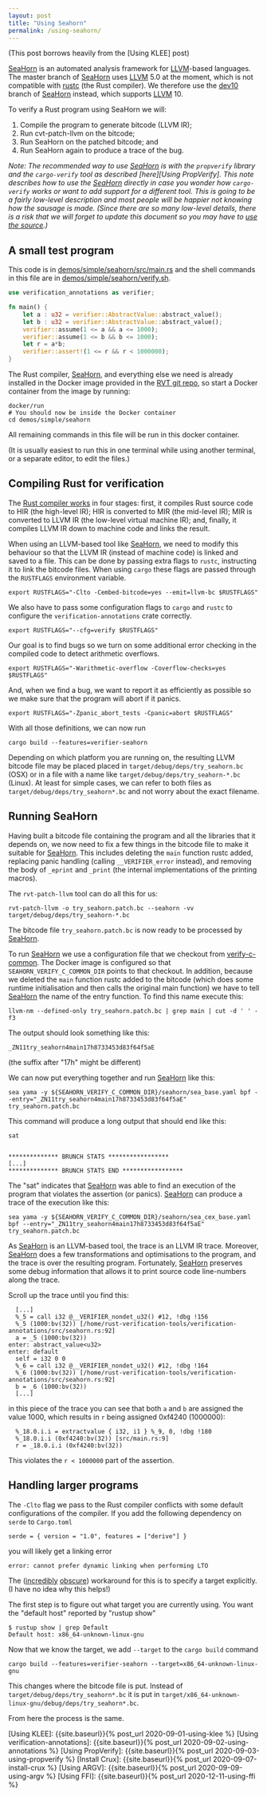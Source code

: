```yaml
---
layout: post
title: "Using Seahorn"
permalink: /using-seahorn/
---
```


(This post borrows heavily from the [Using KLEE] post)

[SeaHorn] is an automated analysis framework for [LLVM]-based languages.
The master branch of [SeaHorn] uses [LLVM] 5.0 at the moment, which is not
compatible with [rustc] (the Rust compiler).
We therefore use the [dev10] branch of [SeaHorn] instead, which supports [LLVM]
10.

To verify a Rust program using SeaHorn we will:
1. Compile the program to generate bitcode (LLVM IR);
1. Run cvt-patch-llvm on the bitcode;
1. Run SeaHorn on the patched bitcode; and
1. Run SeaHorn again to produce a trace of the bug.



<!-- With minor variations, it should be possible to adapt the basic steps of -->
<!-- compiling Rust programs to generate LLVM for use with other LLVM-based -->
<!-- verification tools. -->

_Note:
The recommended way to use [SeaHorn] is with the `propverify` library and the
`cargo-verify` tool as described [here][Using PropVerify].
This note describes how to use the [SeaHorn] directly in case you wonder how
`cargo-verify` works or want to add support for a different tool.
This is going to be a fairly low-level description and most people will be
happier not knowing how the sausage is made.
(Since there are so many low-level details, there is a risk that we will forget
to update this document so you may have to [use the source][cargo-verify source].)_

## A small test program

<!-- As a running example, we will use the same example that we used to explain  -->
<!-- [how to use KLEE][Using KLEE], which is the same example that we used to explain  -->
<!-- [how to use the verification-annotations crate][Using verification-annotations]. -->

This code is in [demos/simple/seahorn/src/main.rs] and the shell commands in this
file are in [demos/simple/seahorn/verify.sh].

``` rust
use verification_annotations as verifier;

fn main() {
    let a : u32 = verifier::AbstractValue::abstract_value();
    let b : u32 = verifier::AbstractValue::abstract_value();
    verifier::assume(1 <= a && a <= 1000);
    verifier::assume(1 <= b && b <= 1000);
    let r = a*b;
    verifier::assert!(1 <= r && r < 1000000);
}
```

The Rust compiler, [SeaHorn], and everything else we need is already installed
in the Docker image provided in the [RVT git repo], so start a Docker container
from the image by running:

``` shell
docker/run
# You should now be inside the Docker container
cd demos/simple/seahorn
```

All remaining commands in this file will be run in this docker container.

(It is usually easiest to run this in one terminal while using
another terminal, or a separate editor, to edit the files.)

## Compiling Rust for verification

The [Rust compiler works][MIR blog post]
in four stages:
first, it compiles Rust source code to HIR (the high-level IR);
HIR is converted to MIR (the mid-level IR);
MIR is converted to LLVM IR (the low-level virtual machine IR);
and, finally, it compiles LLVM IR down to machine code and links the result.

When using an LLVM-based tool like [SeaHorn], we need to modify this behaviour
so that the LLVM IR (instead of machine code) is linked and saved to a file.
This can be done by passing extra flags to `rustc`, instructing it to link the
bitcode files.
When using `cargo` these flags are passed through the `RUSTFLAGS` environment
variable.

```
export RUSTFLAGS="-Clto -Cembed-bitcode=yes --emit=llvm-bc $RUSTFLAGS"
```

We also have to pass some configuration flags to `cargo` and `rustc` to
configure the `verification-annotations` crate correctly.

```
export RUSTFLAGS="--cfg=verify $RUSTFLAGS"
```

Our goal is to find bugs so we turn on some additional error checking
in the compiled code to detect arithmetic overflows.

```
export RUSTFLAGS="-Warithmetic-overflow -Coverflow-checks=yes $RUSTFLAGS"
```

And, when we find a bug, we want to report it as efficiently as
possible so we make sure that the program will abort if it panics.


```
export RUSTFLAGS="-Zpanic_abort_tests -Cpanic=abort $RUSTFLAGS"
```

With all those definitions, we can now run

```
cargo build --features=verifier-seahorn
```

Depending on which platform you are running on, the resulting LLVM bitcode file
may be placed placed in `target/debug/deps/try_seahorn.bc` (OSX) or in a file with
a name like `target/debug/deps/try_seahorn-*.bc` (Linux).
At least for simple cases, we can refer to both files as
`target/debug/deps/try_seahorn*.bc` and not worry about the exact filename.


<!-- ### Compiling large programs -->

<!-- Finally, on larger, more complex projects than this example, we have seen -->
<!-- problems with the Rust compiler generating SSE instructions that KLEE does not -->
<!-- support. -->
<!-- We don't have a complete solution for this but we have found that it helps -->
<!-- to compile with a low (but non-zero) level of optimization, to disable -->
<!-- more sophisticated optimizations and to disable SSE and AVX features. -->

<!-- ``` -->
<!-- export RUSTFLAGS="-Copt-level=1 $RUSTFLAGS" -->
<!-- export RUSTFLAGS="-Cno-vectorize-loops -Cno-vectorize-slp $RUSTFLAGS" -->
<!-- export RUSTFLAGS="-Ctarget-feature=-mmx,-sse,-sse2,-sse3,-ssse3,-sse4.1,-sse4.2,-3dnow,-3dnowa,-avx,-avx2 $RUSTFLAGS" -->
<!-- ``` -->

<!-- (This is not needed for our simple example.) -->


## Running SeaHorn

Having built a bitcode file containing the program and all the libraries that it
depends on, we now need to fix a few things in the bitcode file to make it
suitable for [SeaHorn].
This includes deleting the `main` function rustc added, replacing panic handling
(calling `__VERIFIER_error` instead), and removing the body of `_eprint` and
`_print` (the internal implementations of the printing macros).

The `rvt-patch-llvm` tool can do all this for us:

``` shell
rvt-patch-llvm -o try_seahorn.patch.bc --seahorn -vv target/debug/deps/try_seahorn-*.bc
```

The bitcode file `try_seahorn.patch.bc` is now ready to be processed by
[SeaHorn].

To run [SeaHorn] we use a configuration file that we checkout from
[verify-c-common].
The Docker image is configured so that `SEAHORN_VERIFY_C_COMMON_DIR` points to
that checkout.
In addition, because we deleted the `main` function rustc added to the bitcode
(which does some runtime initialisation and then calls the original main
function) we have to tell [SeaHorn] the name of the entry function.
To find this name execute this:

``` shell
llvm-nm --defined-only try_seahorn.patch.bc | grep main | cut -d ' ' -f3
```

The output should look something like this:

``` shell
_ZN11try_seahorn4main17h8733453d83f64f5aE
```

(the suffix after "17h" might be different)

We can now put everything together and run [SeaHorn] like this:

``` shell
sea yama -y ${SEAHORN_VERIFY_C_COMMON_DIR}/seahorn/sea_base.yaml bpf --entry="_ZN11try_seahorn4main17h8733453d83f64f5aE" try_seahorn.patch.bc
```

This command will produce a long output that should end like this:

```
sat


************** BRUNCH STATS ***************** 
[...]
************** BRUNCH STATS END ***************** 
```

The "sat" indicates that [SeaHorn] was able to find an execution of the program
that violates the assertion (or panics).
[SeaHorn] can produce a trace of the execution like this:

``` shell
sea yama -y ${SEAHORN_VERIFY_C_COMMON_DIR}/seahorn/sea_cex_base.yaml bpf --entry="_ZN11try_seahorn4main17h8733453d83f64f5aE" try_seahorn.patch.bc
```

As [SeaHorn] is an LLVM-based tool, the trace is an LLVM IR trace.
Moreover, [SeaHorn] does a few transformations and optimisations to the program,
and the trace is over the resulting program.
Fortunately, [SeaHorn] preserves some debug information that allows it to print
source code line-numbers along the trace.

Scroll up the trace until you find this:

``` shell
  [...]
  %_5 = call i32 @__VERIFIER_nondet_u32() #12, !dbg !156
  %_5 (1000:bv(32)) [/home/rust-verification-tools/verification-annotations/src/seahorn.rs:92]
  a = _5 (1000:bv(32))
enter: abstract_value<u32>
enter: default
  self = i32 0 0
  %_6 = call i32 @__VERIFIER_nondet_u32() #12, !dbg !164
  %_6 (1000:bv(32)) [/home/rust-verification-tools/verification-annotations/src/seahorn.rs:92]
  b = _6 (1000:bv(32))
  [...]
```

in this piece of the trace you can see that both `a` and `b` are assigned the
value 1000, which results in `r` being assigned 0xf4240 (1000000):

``` shell
  %_18.0.i.i = extractvalue { i32, i1 } %_9, 0, !dbg !180
  %_18.0.i.i (0xf4240:bv(32)) [src/main.rs:9]
  r = _18.0.i.i (0xf4240:bv(32))
```

This violates the `r < 1000000` part of the assertion.

## Handling larger programs

The `-Clto` flag we pass to the Rust compiler conflicts with some default
configurations of the compiler.
If you add the following dependency on `serde` to `Cargo.toml`

```
serde = { version = "1.0", features = ["derive"] }
```

you will likely get a linking error

```
error: cannot prefer dynamic linking when performing LTO
```

The
([incredibly](https://github.com/rust-lang/cargo/issues/6375#issuecomment-444900324)
[obscure](https://github.com/rust-lang/cargo/issues/7539))
workaround for this is to specify a target explicitly.
(I have no idea why this helps!)

The first step is to figure out what target you are currently using.
You want the "default host" reported by "rustup show"

```
$ rustup show | grep Default
Default host: x86_64-unknown-linux-gnu
```

Now that we know the target, we add `--target` to the `cargo build` command

```
cargo build --features=verifier-seahorn --target=x86_64-unknown-linux-gnu
```

This changes where the bitcode file is put.
Instead of
`target/debug/deps/try_seahorn*.bc`
it is put in
`target/x86_64-unknown-linux-gnu/debug/deps/try_seahorn*.bc`.

From here the process is the same.


[CC-rs crate]:                    https://github.com/alexcrichton/cc-rs/
[Cargo build scripts]:            https://doc.rust-lang.org/cargo/reference/build-scripts.html
[Clang]:                          https://clang.llvm.org/
[Crux-MIR]:                       https://github.com/GaloisInc/mir-verifier/
[Docker]:                         https://www.docker.com/
[GraalVM and Rust]:               https://michaelbh.com/blog/graalvm-and-rust-1/
[Hypothesis]:                     https://hypothesis.works/
[KLEE]:                           https://klee.github.io/
[LLVM]:                           https://llvm.org/
[Linux driver verification]:      http://linuxtesting.org/ldv/
[MIR blog post]:                  https://blog.rust-lang.org/2016/04/19/MIR.html
[PropTest book]:                  https://altsysrq.github.io/proptest-book/intro.html
[PropTest]:                       https://github.com/AltSysrq/proptest/
[Rust benchmarks]:                https://github.com/soarlab/rust-benchmarks/
[Rust port of QuickCheck]:        https://github.com/burntsushi/quickcheck/
[Rust's runtime]:                 https://blog.mgattozzi.dev/rusts-runtime/
[SMACK]:                          https://smackers.github.io/
[SV-COMP]:                        https://sv-comp.sosy-lab.org/2020/rules.php
[SeaHorn]:                        https://github.com/seahorn/seahorn
[dev10]:                          https://github.com/seahorn/seahorn/tree/dev10
[rustc]:                          https://doc.rust-lang.org/rustc/
[std::env::args source code]:     https://github.com/rust-lang/rust/blob/master/library/std/src/sys/unix/args.rs
[verify-c-common]:                https://github.com/seahorn/verify-c-common

[RVT git repo]:                   {{site.gitrepo}}/
[cargo-verify source]:            {{site.gitrepo}}blob/main/cargo-verify/
[demos/simple/klee/src/main.rs]:  {{site.gitrepo}}blob/main/demos/simple/klee/src/main.rs
[demos/simple/klee/verify.sh]:    {{site.gitrepo}}blob/main/demos/simple/klee/verify.sh
[demos/simple/seahorn/src/main.rs]:{{site.gitrepo}}blob/main/demos/simple/seahorn/src/main.rs
[demos/simple/seahorn/verify.sh]: {{site.gitrepo}}blob/main/demos/simple/seahorn/verify.sh
[compatibility-test]:             {{site.gitrepo}}blob/main/compatibility-test/src
[demos/simple/ffi directory]:     {{site.gitrepo}}blob/main/demos/simple/ffi/
[CONTRIBUTING]:                   {{site.gitrepo}}blob/main/CONTRIBUTING.md
[LICENSE-APACHE]:                 {{site.gitrepo}}blob/main/LICENSE-APACHE
[LICENSE-MIT]:                    {{site.gitrepo}}blob/main/LICENSE-MIT

[Using KLEE]:                     {{site.baseurl}}{% post_url 2020-09-01-using-klee %}
[Using verification-annotations]: {{site.baseurl}}{% post_url 2020-09-02-using-annotations %}
[Using PropVerify]:               {{site.baseurl}}{% post_url 2020-09-03-using-propverify %}
[Install Crux]:                   {{site.baseurl}}{% post_url 2020-09-07-install-crux %}
[Using ARGV]:                     {{site.baseurl}}{% post_url 2020-09-09-using-argv %}
[Using FFI]:                      {{site.baseurl}}{% post_url 2020-12-11-using-ffi %}

